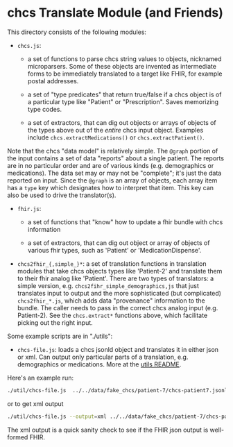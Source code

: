 # chcs Translate Module (and Friends)

This directory consists of the following modules:

* `chcs.js`: 

  - a set of functions to parse chcs string values to objects, nicknamed microparsers. Some of these objects
    are invented as intermediate forms to be immediately translated to a target like FHIR, for example postal addresses.

  - a set of "type predicates" that return true/false if a chcs object is of a particular type like "Patient" or
    "Prescription". Saves memorizing type codes.

  - a set of extractors, that can dig out objects or arrays of objects of the types above out of the *entire* chcs input
    object. Examples include `chcs.extractMedications()` or `chcs.extractPatient()`.
   

Note that the chcs "data model" is relatively simple. The `@graph` portion of the input contains a set of data "reports" 
about a single patient. The reports are in no particular order and
are of various kinds (e.g. demographics or medications). The data set may or may not be "complete"; it's just the data
reported on input. Since the `@graph` is an array of objects, each array item has a `type` key which designates
how to interpret that item. This key can also be used to drive the translator(s).


* `fhir.js`:

  - a set of functions that "know" how to update a fhir bundle with chcs information
    
  - a set of extractors, that can dig out object or array of objects of various fhir types, such as 'Patient' or 
    'MedicationDispense'.
                          
* `chcs2fhir_{,simple_}*`: a set of translation functions in translation modules that take chcs objects types like 
  'Patient-2' and translate them to their fhir analog like 'Patient'. There are two types of translators: a simple version,
  e.g. `chcs2fihr_simple_demographics,js` that just translates input to output and the more sophisticated (but complicated)
  `chcs2fhir_*.js`, which adds data "provenance" information to the bundle. The caller needs to pass in the correct
  chcs analog input (e.g. Patient-2). See the `chcs.extract*` functions above, which facilitate picking out the right
  input.
     
     
Some example scripts are in "./utils":

* `chcs-file.js`: loads a chcs jsonld object and translates it in either json or xml. Can output only particular parts
  of a translation, e.g. demographics or medications. More at the [utils README](../utils/README.md).
     
Here's an example run:
     
```bash
./util/chcs-file.js  ../../data/fake_chcs/patient-7/chcs-patient7.jsonld 
```
or to get xml output

```bash
./util/chcs-file.js --output=xml ../../data/fake_chcs/patient-7/chcs-patient7.jsonld
```

The xml output is a quick sanity check to see if the FHIR json output is well-formed FHIR.
